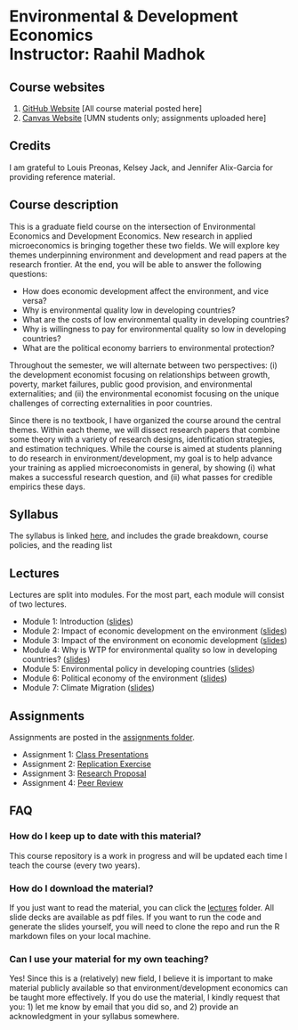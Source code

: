# Environmental & Development Economics <br/> Instructor: Raahil Madhok <br>

## Course websites
1. [GitHub Website](https://github.com/rmadhok/enviro-dev-grad) [All course material posted here]
2. [Canvas Website](https://canvas.umn.edu/courses/459511) [UMN students only; assignments uploaded here]

## Credits
I am grateful to Louis Preonas, Kelsey Jack, and Jennifer Alix-Garcia for providing reference material.

## Course description

This is a graduate field course on the intersection of Environmental Economics and Development Economics. New research in applied microeconomics is bringing together these two fields. We will explore key themes underpinning environment and development and read papers at the research frontier. At the end, you will be able to answer the following questions:

* How does economic development affect the environment, and vice versa?
* Why is environmental quality low in developing countries?
* What are the costs of low environmental quality in developing countries?
* Why is willingness to pay for environmental quality so low in developing countries?
* What are the political economy barriers to environmental protection?

Throughout the semester, we will alternate between two perspectives: (i) the development economist focusing on relationships between growth, poverty, market failures, public good provision, and environmental externalities; and (ii) the environmental economist focusing on the unique challenges of correcting externalities in poor countries.

Since there is no textbook, I have organized the course around the central themes. Within each theme, we will dissect research papers that combine some theory with a variety of research designs, identification strategies, and estimation techniques. While the course is aimed at students planning to do research in environment/development, my goal is to help advance your training as applied microeconomists in general, by showing (i) what makes a successful research question, and (ii) what passes for credible empirics these days.

## Syllabus

The syllabus is linked [here](syllabus.docx), and includes the grade breakdown, course policies, and the reading list

## Lectures
Lectures are split into modules. For the most part, each module will consist of two lectures.

- Module 1: Introduction ([slides](lectures/module1/module1.pdf))
- Module 2: Impact of economic development on the environment ([slides](lectures/module2/module2.pdf))
- Module 3: Impact of the environment on economic development ([slides](lectures/module3/module3.pdf))
- Module 4: Why is WTP for environmental quality so low in developing countries? ([slides](lectures/module4/module4.pdf))
- Module 5: Environmental policy in developing countries ([slides](lectures/module5/module5.pdf))
- Module 6: Political economy of the environment ([slides](lectures/module6/module6.pdf))
- Module 7: Climate Migration ([slides](lectures/module7/module7.pdf))

## Assignments

Assignments are posted in the [assignments folder](assignments/).
- Assignment 1: [Class Presentations](assignments/paper_presentations/presentation_tips.pdf)
- Assignment 2: [Replication Exercise](assignments/replication_exercise/replication_exercise.pdf)
- Assignment 3: [Research Proposal](assignments/research_proposal/research_proposal.pdf)
- Assignment 4: [Peer Review](assignments/research_proposal/peer_review.pdf)

## FAQ

### How do I keep up to date with this material?

This course repository is a work in progress and will be updated each time I teach the course (every two years). 

### How do I download the material? 

If you just want to read the material, you can click the [lectures](lectures/) folder. All slide decks are available as pdf files. If you want to run the code and generate the slides yourself, you will need to clone the repo and run the R markdown files on your local machine. 

### Can I use your material for my own teaching?

Yes! Since this is a (relatively) new field, I believe it is important to make material publicly available so that environment/development economics can be taught more effectively. If you do use the material, I kindly request that you: 1) let me know by email that you did so, and 2) provide an acknowledgment in your syllabus somewhere.  

